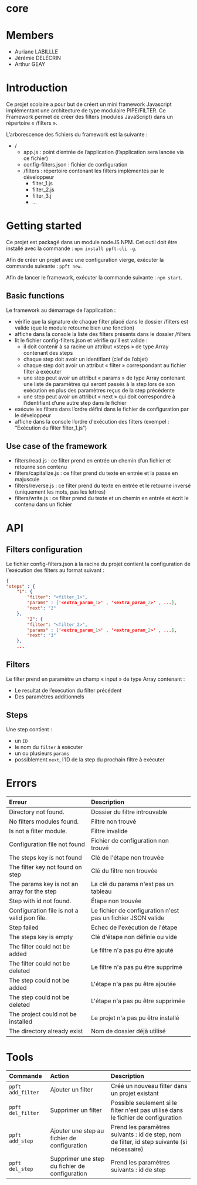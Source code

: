 # core

# Members
- Auriane LABILLLE
- Jérémie DELÉCRIN
- Arthur GEAY

# Introduction
Ce projet scolaire a pour but de créert un mini framework Javascript implémentant une architecture de type modulaire PIPE/FILTER.
Ce Framework permet de créer des filters (modules JavaScript) dans un répertoire « /filters ».

L’arborescence des fichiers du framework est la suivante :
- /
    - app.js : point d’entrée de l’application (l’application sera lancée via ce fichier)
    - config-filters.json : fichier de configuration
    - /filters : répertoire contenant les filters implémentés par le développeur
        - filter_1.js
        - filter_2.js
        - filter_3.j
        - ...

# Getting started
Ce projet est packagé dans un module nodeJS NPM. Cet outil doit être installé avec la commande : `npm install ppft-cli -g`.

Afin de créer un projet avec une configuration vierge, exécuter la commande suivante : `ppft new`.

Afin de lancer le framework, exécuter la commande suivante : `npm start`.

## Basic functions
Le framework au démarrage de l’application :
- vérifie que la signature de chaque filter placé dans le dossier /filters est valide (que le module retourne bien une fonction)
- affiche dans la console la liste des filters présents dans le dossier /filters
- lit le fichier config-filters.json et vérifie qu’il est valide :
    - il doit contenir à sa racine un attribut «steps » de type Array contenant des steps
    - chaque step doit avoir un identifiant (clef de l’objet)
    - chaque step doit avoir un attribut « filter » correspondant au fichier filter à exécuter
    - une step peut avoir un attribut « params » de type Array contenant une liste de paramètres qui seront passés à la step lors de son exécution en plus des paramètres reçus de la step précédente
    - une step peut avoir un attribut « next » qui doit correspondre à l’identifiant d’une autre step dans le fichier
- exécute les filters dans l’ordre défini dans le fichier de configuration par le développeur
- affiche dans la console l’ordre d'exécution des filters (exempel : “Exécution du filter filter_1.js”)

## Use case of the framework
- filters/read.js : ce filter prend en entrée un chemin d’un fichier et retourne son contenu
- filters/capitalize.js : ce filter prend du texte en entrée et la passe en majuscule
- filters/reverse.js : ce filter prend du texte en entrée et le retourne inversé (uniquement les mots, pas les lettres)
- filters/write.js : ce filter prend du texte et un chemin en entrée et écrit le contenu dans un fichier

# API

## Filters configuration
Le fichier config-filters.json à la racine du projet contient la configuration de l'exécution des filters au format suivant : 
```JSON
{
"steps" : {
    "1": {
        "filter": "<filter_1>",
        "params" : ['<extra_param_1>' , '<extra_param_2>' , ...],
        "next": "2"
    },
        "2": {
        "filter": "<filter_2>",
        "params" : ['<extra_param_1>' , '<extra_param_2>' , ...],
        "next": "3"
    },
    ...
```

## Filters
Le filter prend en paramètre un champ « input » de type Array contenant :
- Le resultat de l’execution du filter précédent
- Des paramètres additionnels

## Steps
Une step contient :
- un `ID`
- le nom du `filter` à exécuter
- un ou plusieurs `params`
- possiblement `next`, l'ID de la step du prochain filtre à exécuter

# Errors
| Erreur                                       | Description                                                  |
| :------------------------------------------- | :----------------------------------------------------------- |
| Directory not found.                         | Dossier du filtre introuvable                                |
| No filters modules found.                    | Filtre non trouvé                                            |
| Is not a filter module.                      | Filtre invalide                                              |
| Configuration file not found                 | Fichier de configuration non trouvé                          |
| The steps key is not found                   | Clé de l'étape non trouvée                                   |
| The filter key not found on step             | Clé du filtre non trouvée                                    |
| The params key is not an array for the step  | La clé du params n'est pas un tableau                        |
| Step with id not found.                      | Étape non trouvée                                            |
| Configuration file is not a valid json file. | Le fichier de configuration n'est pas un fichier JSON valide |
| Step failed                                  | Échec de l'exécution de l'étape                              |
| The steps key is empty                       | Clé d'étape non définie ou vide                              |
| The filter could not be added                | Le filtre n'a pas pu être ajouté                             |
| The filter could not be deleted              | Le filtre n'a pas pu être supprimé                           |
| The step could not be added                  | L'étape n'a pas pu être ajoutée                              |
| The step could not be deleted                | L'étape n'a pas pu être supprimée                            |
| The project could not be installed           | Le projet n'a pas pu être installé                           |
| The directory already exist                  | Nom de dossier déjà utilisé                                  |

# Tools
| Commande          | Action                                         | Description                                                                                 |
| :---------------- | :--------------------------------------------- | :------------------------------------------------------------------------------------------ |
| `ppft add_filter` | Ajouter un filter                              | Créé un nouveau filter dans un projet existant                                              |
| `ppft del_filter` | Supprimer un filter                            | Possible seulement si le filter n'est pas utilisé dans le fichier de configuration          |
| `ppft add_step`   | Ajouter une step au fichier de configuration   | Prend les paramètres suivants : id de step, nom de filter, id step suivante (si nécessaire) |
| `ppft del_step`   | Supprimer une step du fichier de configuration | Prend les paramètres suivants : id de step                                                  |

